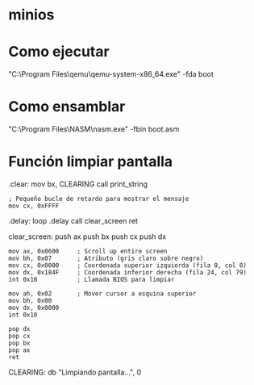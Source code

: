 # minios

# Como ejecutar
"C:\Program Files\qemu\qemu-system-x86_64.exe" -fda boot

# Como ensamblar
"C:\Program Files\NASM\nasm.exe" -fbin boot.asm

# Función limpiar pantalla
.clear:
    mov bx, CLEARING
    call print_string

    ; Pequeño bucle de retardo para mostrar el mensaje
    mov cx, 0xFFFF
.delay:
    loop .delay
    call clear_screen
    ret

clear_screen:
    push ax
    push bx
    push cx
    push dx

    mov ax, 0x0600     ; Scroll up entire screen
    mov bh, 0x07       ; Atributo (gris claro sobre negro)
    mov cx, 0x0000     ; Coordenada superior izquierda (fila 0, col 0)
    mov dx, 0x184F     ; Coordenada inferior derecha (fila 24, col 79)
    int 0x10           ; Llamada BIOS para limpiar

    mov ah, 0x02       ; Mover cursor a esquina superior
    mov bh, 0x00
    mov dx, 0x0000
    int 0x10

    pop dx
    pop cx
    pop bx
    pop ax
    ret

CLEARING: db "Limpiando pantalla...", 0 